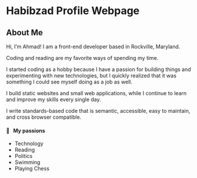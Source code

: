 # Habibzad Profile Webpage



## About Me

Hi, I’m Ahmad! I am a front-end developer based in Rockville, Maryland.

Coding and reading are my favorite ways of spending my time.

I started coding as a hobby because I have a passion for building things and experimenting with new technologies, but I quickly realized that it was something I could see myself doing as a job as well.

I build static websites and small web applications, while I continue to learn and improve my skills every single day.

I write standards-based code that is semantic, accessible, easy to maintain, and cross browser compatible.

#### 🧡 &nbsp;&nbsp;My passions

* Technology 
* Reading
* Politics
* Swimming
* Playing Chess
